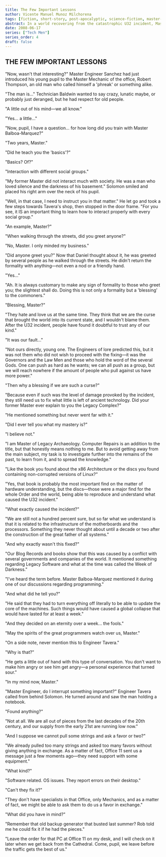 ```yaml
---
title: The Few Important Lessons
author: Vicente Manuel Munoz Milchorena
tags: [fiction, short-story, post-apocalyptic, science-fiction, master-apprentice, worldbuilding, legacy-archaeology, social-dynamics, engineers, technology, vintage-writing]
abstract: In a world recovering from the catastrophic U32 incident, Master Engineer Solomon teaches his apprentice Daniel about the delicate social dynamics between engineers and common people. Through their conversation about the Legacy Complex and ancient technology, we learn about a society where engineers are simultaneously revered and reviled, tasked with preserving what remains of a lost technological civilization.
date: 2008-06-17
series: ["Tech Men"]
series_order: 4
draft: false
---
```


## THE FEW IMPORTANT LESSONS

"Now, wasn't that interesting?" Master Engineer Sanchez had just introduced his young pupil to the Master Mechanic of the office, Robert Thompson, an old man who called himself a 'phreak' or something alike.

"The man is..." Technician Baldwin wanted to say crazy, lunatic maybe, or probably just deranged, but he had respect for old people.

"A little out of his mind—we all know."

"Yes... a little..."

"Now, pupil, I have a question... for how long did you train with Master Balboa-Marquez?"

"Two years, Master."

"Did he teach you the 'basics'?"

"Basics? Of?"

"Interaction with different social groups."

"My former Master did not interact much with society. He was a man who loved silence and the darkness of his basement." Solomon smiled and placed his right arm over the neck of his pupil.

"Well, in that case, I need to instruct you in that matter." He let go and took a few steps towards Tavera's shop, then stopped in the door frame. "For you see, it IS an important thing to learn how to interact properly with every social group."

"An example, Master?"

"When walking through the streets, did you greet anyone?"

"No, Master. I only minded my business."

"Did anyone greet you?" Now that Daniel thought about it, he was greeted by several people as he walked through the streets. He didn't return the formality with anything—not even a nod or a friendly hand.

"Yes..."

"Ah. It is always customary to make any sign of formality to those who greet you; the slightest shall do. Doing this is not only a formality but a 'blessing' to the commoners."

"Blessing, Master?"

"They hate and love us at the same time. They think that we are the curse that brought the world into its current state, and I wouldn't blame them. After the U32 incident, people have found it doubtful to trust any of our kind."

"It was our fault..."

"Not ours directly, young one. The Engineers of lore predicted this, but it was not them who did not wish to proceed with the fixing—it was the Governors and the Law Men and those who hold the word of the several Gods. One can push as hard as he wants; we can all push as a group, but we will reach nowhere if the amount of people who pull against us have more power."

"Then why a blessing if we are such a curse?"

"Because even if such was the level of damage provoked by the incident, they still need us to fix what little is left of ancient technology. Did your former Master ever explain to you the Legacy Complex?"

"He mentioned something but never went far with it."

"Did I ever tell you what my mastery is?"

"I believe not."

"I am Master of Legacy Archaeology. Computer Repairs is an addition to the title, but that honestly means nothing to me. But to avoid getting away from the main subject, my task is to investigate further into the remains of the past, to learn from it, and to spread the knowledge."

"Like the book you found about the x86 Architecture or the discs you found containing non-corrupted versions of Linux?"

"Yes, that book is probably the most important find on the matter of hardware understanding, but the discs—those were a major find for the whole Order and the world, being able to reproduce and understand what caused the U32 incident."

"What exactly caused the incident?"

"We are still not a hundred percent sure, but so far what we understand is that it is related to the infrastructure of the motherboards and the processors. Something they never thought about until a decade or two after the construction of the great father of all systems."

"And why exactly wasn't this fixed?"

"Our Blog Records and books show that this was caused by a conflict with several governments and companies of the world. It mentioned something regarding Legacy Software and what at the time was called the Week of Darkness."

"I've heard the term before. Master Balboa-Marquez mentioned it during one of our discussions regarding programming."

"And what did he tell you?"

"He said that they had to turn everything off literally to be able to update the core of the machines. Such things would have caused a global collapse that would have lasted for at least a week."

"And they decided on an eternity over a week... the fools."

"May the spirits of the great programmers watch over us, Master."

"On a side note, never mention this to Engineer Tavera."

"Why is that?"

"He gets a little out of hand with this type of conversation. You don't want to make him angry or see him get angry—a personal experience that turned sour."

"In my mind now, Master."

"Master Engineer, do I interrupt something important?" Engineer Tavera called from behind Solomon. He turned around and saw the man holding a notebook.

"Found anything?"

"Not at all. We are all out of pieces from the last decades of the 20th century, and our supply from the early 21st are running low now."

"And I suppose we cannot pull some strings and ask a favor or two?"

"We already pulled too many strings and asked too many favors without giving anything in exchange. As a matter of fact, Office 11 sent us a message just a few moments ago—they need support with some equipment."

"What kind?"

"Software related. OS issues. They report errors on their desktop."

"Can't they fix it?"

"They don't have specialists in that Office, only Mechanics, and as a matter of fact, we might be able to ask them to do us a favor in exchange."

"What did you have in mind?"

"Remember that old backup generator that busted last summer? Rob told me he could fix it if he had the pieces."

"Leave the order for that PC at Office 11 on my desk, and I will check on it later when we get back from the Cathedral. Come, pupil, we leave before the traffic gets the best of us."
